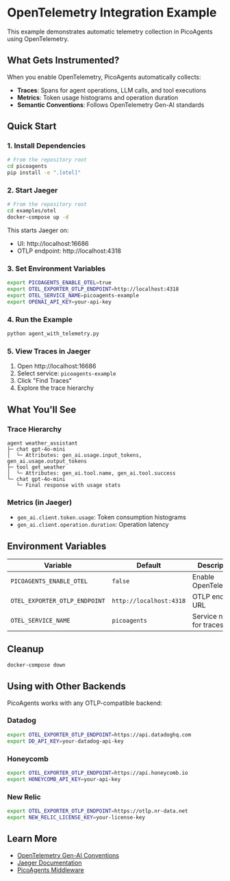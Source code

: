 # OpenTelemetry Integration Example

This example demonstrates automatic telemetry collection in PicoAgents using OpenTelemetry.

## What Gets Instrumented?

When you enable OpenTelemetry, PicoAgents automatically collects:

- **Traces**: Spans for agent operations, LLM calls, and tool executions
- **Metrics**: Token usage histograms and operation duration
- **Semantic Conventions**: Follows OpenTelemetry Gen-AI standards

## Quick Start

### 1. Install Dependencies

```bash
# From the repository root
cd picoagents
pip install -e ".[otel]"
```

### 2. Start Jaeger

```bash
# From the repository root
cd examples/otel
docker-compose up -d
```

This starts Jaeger on:
- UI: http://localhost:16686
- OTLP endpoint: http://localhost:4318

### 3. Set Environment Variables

```bash
export PICOAGENTS_ENABLE_OTEL=true
export OTEL_EXPORTER_OTLP_ENDPOINT=http://localhost:4318
export OTEL_SERVICE_NAME=picoagents-example
export OPENAI_API_KEY=your-api-key
```

### 4. Run the Example

```bash
python agent_with_telemetry.py
```

### 5. View Traces in Jaeger

1. Open http://localhost:16686
2. Select service: `picoagents-example`
3. Click "Find Traces"
4. Explore the trace hierarchy

## What You'll See

### Trace Hierarchy
```
agent weather_assistant
├─ chat gpt-4o-mini
│  └─ Attributes: gen_ai.usage.input_tokens, gen_ai.usage.output_tokens
├─ tool get_weather
│  └─ Attributes: gen_ai.tool.name, gen_ai.tool.success
└─ chat gpt-4o-mini
   └─ Final response with usage stats
```

### Metrics (in Jaeger)
- `gen_ai.client.token.usage`: Token consumption histograms
- `gen_ai.client.operation.duration`: Operation latency

## Environment Variables

| Variable | Default | Description |
|----------|---------|-------------|
| `PICOAGENTS_ENABLE_OTEL` | `false` | Enable OpenTelemetry |
| `OTEL_EXPORTER_OTLP_ENDPOINT` | `http://localhost:4318` | OTLP endpoint URL |
| `OTEL_SERVICE_NAME` | `picoagents` | Service name for traces |

## Cleanup

```bash
docker-compose down
```

## Using with Other Backends

PicoAgents works with any OTLP-compatible backend:

### Datadog
```bash
export OTEL_EXPORTER_OTLP_ENDPOINT=https://api.datadoghq.com
export DD_API_KEY=your-datadog-api-key
```

### Honeycomb
```bash
export OTEL_EXPORTER_OTLP_ENDPOINT=https://api.honeycomb.io
export HONEYCOMB_API_KEY=your-api-key
```

### New Relic
```bash
export OTEL_EXPORTER_OTLP_ENDPOINT=https://otlp.nr-data.net
export NEW_RELIC_LICENSE_KEY=your-license-key
```

## Learn More

- [OpenTelemetry Gen-AI Conventions](https://opentelemetry.io/docs/specs/semconv/gen-ai/)
- [Jaeger Documentation](https://www.jaegertracing.io/docs/)
- [PicoAgents Middleware](../../picoagents/src/picoagents/_middleware.py)
